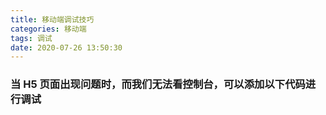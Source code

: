 ```yaml
---
title: 移动端调试技巧
categories: 移动端
tags: 调试
date: 2020-07-26 13:50:30
---
```


### 当 H5 页面出现问题时，而我们无法看控制台，可以添加以下代码进行调试

<script>
    window.onerror = function () {
        var arr = Array.prototype.slice.call(arguments);
        alert(JSON.stringify(arr));
    };
</script>
